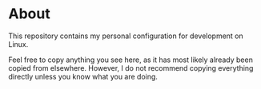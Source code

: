 # About

This repository contains my personal configuration for development on Linux.

Feel free to copy anything you see here, as it has most likely already been copied from elsewhere. However, I do not recommend copying everything directly unless you know what you are doing.
